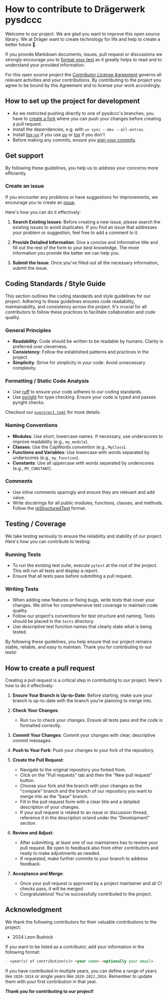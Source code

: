 # How to contribute to Drägerwerk pysdccc

Welcome to our project. We are glad you want to improve this open source library. We at Dräger want to create technology
for life and help to create a better future 🚀.

If you provide Markdown documents, issues, pull request or discussions we strongly encourage you
to [format your text](https://docs.github.com/en/get-started/writing-on-github/getting-started-with-writing-and-formatting-on-github/basic-writing-and-formatting-syntax)
as it greatly helps to read and to understand your provided information.

For this open source project
the [Contributor License Agreement](https://github.com/Draegerwerk/sdc11073/blob/master/Contributor_License_Agreement.md)
governs
all relevant activities and your contributions. By contributing to the project you agree to be bound by this Agreement
and to license your work accordingly.

## How to set up the project for development

- As we restricted pushing directly to one of pysdccc's branches, you have
  to [create a fork](https://github.com/Draegerwerk/pysdccc/fork) where you can push your changes before creating a
  pull request.
- Install the dependencies, e.g. with `uv sync --dev --all-extras`.
- Install [tox-uv](https://github.com/tox-dev/tox-uv) if you use [uv](https://docs.astral.sh/uv/) or [tox](https://pypi.org/project/tox/) if you don't
- Before making any commits, ensure
  you [sign your commits](https://docs.github.com/en/authentication/managing-commit-signature-verification/signing-commits).

## Get support

By following these guidelines, you help us to address your concerns more efficiently.

### Create an issue

If you encounter any problems or have suggestions for improvements, we encourage you to create
an [issue](https://github.com/Draegerwerk/pysdccc/issues/new/).

Here's how you can do it effectively:

1. **Search Existing Issues**: Before creating a new issue, please search the existing issues to avoid duplicates. If
   you find an issue that addresses your problem or suggestion, feel free to add a comment to it.

2. **Provide Detailed Information**: Give a concise and informative title and fill out the rest of the form to your best
   knowledge. The more information you provide the better we can help you.

3. **Submit the Issue**: Once you've filled out all the necessary information, submit the issue.

## Coding Standards / Style Guide

This section outlines the coding standards and style guidelines for our project. Adhering to these guidelines ensures
code readability, maintainability, and consistency across the project. It's crucial for all contributors to follow these
practices to facilitate collaboration and code quality.

### General Principles

- **Readability**: Code should be written to be readable by humans. Clarity is preferred over cleverness.
- **Consistency**: Follow the established patterns and practices in the project.
- **Simplicity**: Strive for simplicity in your code. Avoid unnecessary complexity.

### Formatting / Static Code Analysis

- Use [ruff](https://docs.astral.sh/ruff/) to ensure your code adheres to our coding standards.
- Use [pyright](https://github.com/microsoft/pyright) for type checking. Ensure your code is typed and passes pyright checks.

Checkout our [`pyproject.toml`](https://github.com/Draegerwerk/pysdccc/blob/main/pyproject.toml) for more details.

### Naming Conventions

- **Modules**: Use short, lowercase names. If necessary, use underscores to improve readability (e.g., `my_module`).
- **Classes**: Use the CapWords convention (e.g., `MyClass`).
- **Functions and Variables**: Use lowercase with words separated by underscores (e.g., `my_function`).
- **Constants**: Use all uppercase with words separated by underscores (e.g., `MY_CONSTANT`).

### Comments

- Use inline comments sparingly and ensure they are relevant and add value.
- Write docstrings for all public modules, functions, classes, and methods. Follow
  the [reStructuredText](https://www.sphinx-doc.org/en/master/usage/restructuredtext/basics.html) format.

## Testing / Coverage

We take testing seriously to ensure the reliability and stability of our project. Here's how you can contribute to
testing:

### Running Tests

- To run the existing test suite, execute `pytest` at the root of the project. This will run all tests and display a
  report.
- Ensure that all tests pass before submitting a pull request.

### Writing Tests

- When adding new features or fixing bugs, write tests that cover your changes. We strive for comprehensive test
  coverage to maintain code quality.
- Follow our project's conventions for test structure and naming. Tests should be placed in the `tests` directory.
- Use descriptive test function names that clearly state what is being tested.

By following these guidelines, you help ensure that our project remains stable, reliable, and easy to maintain. Thank
you for contributing to our tests!

## How to create a pull request

Creating a pull request is a critical step in contributing to our project. Here's how to do it effectively:

1. **Ensure Your Branch is Up-to-Date**: Before starting, make sure your branch is up-to-date with the branch you're
   planning to merge into.

2. **Check Your Changes**: 
    - Run `tox` to check your changes. Ensure all tests pass and the code is formatted correctly.

3. **Commit Your Changes**: Commit your changes with clear, descriptive commit messages.

4. **Push to Your Fork**: Push your changes to your fork of the repository.

5. **Create the Pull Request**:
    - Navigate to the original repository you forked from.
    - Click on the "Pull requests" tab and then the "New pull request" button.
    - Choose your fork and the branch with your changes as the "compare" branch and the branch of our repository you
      want to merge into as the "base" branch.
    - Fill in the pull request form with a clear title and a detailed description of your changes.
    - If your pull request is related to an issue or discussion thread, reference it in the description or/and under
      the "Development" section.

6. **Review and Adjust**:
    - After submitting, at least one of our maintainers has to review your pull request. Be open to feedback also from
      other contributors and ready to make adjustments as needed.
    - If requested, make further commits to your branch to address feedback.

7. **Acceptance and Merge**:
    - Once your pull request is approved by a project maintainer and all CI checks pass, it will be merged.
    - Congratulations! You've successfully contributed to the project.

## Acknowledgment

We thank the following contributors for their valuable contributions to the project:

- 2024 Leon Budnick

If you want to be listed as a contributor, add your information in the following format:

```markdown
- <year(s) of contribution(s)> <your name> <optionally your email>
```

If you have contributed in multiple years, you can define a range of years like `2020-2024` or single years
like `2020-2022,2024`. Remember to update them with your first contribution in that year.

**Thank you for contributing to our project!**
